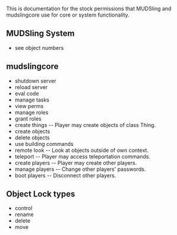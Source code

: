 This is documentation for the stock permissions that MUDSling and mudslingcore
use for core or system functionality.

MUDSling System
---------------
* see object numbers

mudslingcore
------------
* shutdown server
* reload server
* eval code
* manage tasks
* view perms
* manage roles
* grant roles
* create things -- Player may create objects of class Thing.
* create objects
* delete objects
* use building commands
* remote look -- Look at objects outside of own context.
* teleport -- Player may access teleportation commands.
* create players -- Player may create other players.
* manage players -- Change other players' passwords.
* boot players -- Disconnect other players.

## Object Lock types
* control
* rename
* delete
* move
